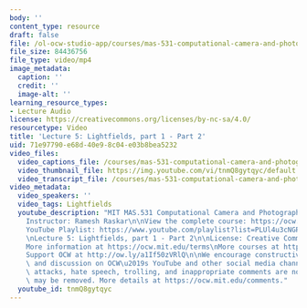 ```yaml
---
body: ''
content_type: resource
draft: false
file: /ol-ocw-studio-app/courses/mas-531-computational-camera-and-photography-fall-2009/mitmas_531f09_lec05_2_360p_16_9.mp4
file_size: 84436756
file_type: video/mp4
image_metadata:
  caption: ''
  credit: ''
  image-alt: ''
learning_resource_types:
- Lecture Audio
license: https://creativecommons.org/licenses/by-nc-sa/4.0/
resourcetype: Video
title: 'Lecture 5: Lightfields, part 1 - Part 2'
uid: 71e97790-e68d-40e9-8c04-e03b8bea5232
video_files:
  video_captions_file: /courses/mas-531-computational-camera-and-photography-fall-2009/1Qf9-Ig1Qha9Mf2KYw767tf9JmVfXZlHC_transcript.webvtt
  video_thumbnail_file: https://img.youtube.com/vi/tnmQ8gytqyc/default.jpg
  video_transcript_file: /courses/mas-531-computational-camera-and-photography-fall-2009/1Qf9-Ig1Qha9Mf2KYw767tf9JmVfXZlHC_transcript.pdf
video_metadata:
  video_speakers: ''
  video_tags: Lightfields
  youtube_description: "MIT MAS.531 Computational Camera and Photography, Fall 2009\n\
    Instructor: Ramesh Raskar\n\nView the complete course: https://ocw.mit.edu/courses/mas-531-computational-camera-and-photography-fall-2009/\n\
    YouTube Playlist: https://www.youtube.com/playlist?list=PLUl4u3cNGP61pwA6paIRZ30q1sjLE8b6c\n\
    \nLecture 5: Lightfields, part 1 - Part 2\n\nLicense: Creative Commons BY-NC-SA\n\
    More information at https://ocw.mit.edu/terms\nMore courses at https://ocw.mit.edu\n\
    Support OCW at http://ow.ly/a1If50zVRlQ\n\nWe encourage constructive comments\
    \ and discussion on OCW\u2019s YouTube and other social media channels. Personal\
    \ attacks, hate speech, trolling, and inappropriate comments are not allowed and\
    \ may be removed. More details at https://ocw.mit.edu/comments."
  youtube_id: tnmQ8gytqyc
---
```

